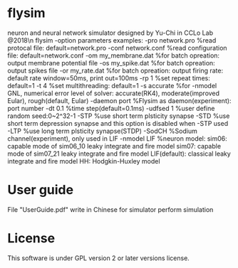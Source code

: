 # flysim
neuron and neural network simulator designed by Yu-Chi in CCLo Lab @2018\n
flysim -option parameters
examples:
-pro network.pro     %read protocal file: default=network.pro
-conf network.conf   %read configuration file: default=network.conf
-om my_membrane.dat  %for batch opreation: output membrane potential file
-os my_spike.dat     %for batch opreation: output spikes file
-or my_rate.dat      %for batch opreation: output firing rate: default rate window=50ms, print out=100ms
-rp 1                %set repeat times: default=1
-t 4                 %set multithreading: default=1
-s accurate          %for -nmodel GNL, numerical error level of solver:
                      accurate(RK4), moderate(improved Eular), rough(default, Eular)
-daemon port         %Flysim as daemon(experiment): port number
-dt 0.1              %time step(default=0.1ms)
-udfsed 1            %user define random seed:0~2^32-1
-STP                 %use short term plsticity synapse
-STD                 %use short term depression synapse and this option is disabled when -STP used
-LTP                 %use long term plsticity synapse(STDP)
-SodCH               %Sodium channel(experiment), only used in LIF
-nmodel LIF          %neuron model:
                      sim06: capable mode of sim06_10 leaky integrate and fire model
                      sim07: capable mode of sim07_21 leaky integrate and fire model
                      LIF(default): classical leaky integrate and fire model
                      HH: Hodgkin-Huxley model

# User guide
File "UserGuide.pdf" write in Chinese for simulator perform simulation

# License
This software is under GPL version 2 or later versions license.
